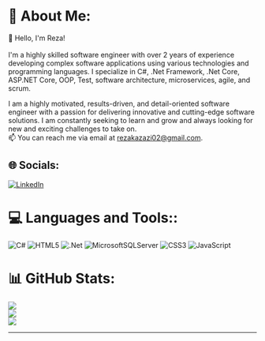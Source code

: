 # 💫 About Me:
👋 Hello, I'm Reza!<br><br>
I'm a highly skilled software engineer with over 2 years of experience developing complex software applications using various technologies and programming languages. I specialize in C#, .Net Framework, .Net Core, ASP.NET Core, OOP, Test,  software architecture, microservices, agile, and scrum.

I am a highly motivated, results-driven, and detail-oriented software engineer with a passion for delivering innovative and cutting-edge software solutions. I am constantly seeking to learn and grow and always looking for new and exciting challenges to take on.<br>
📫 You can reach me via email at rezakazazi02@gmail.com.
## 🌐 Socials:
[![LinkedIn](https://img.shields.io/badge/LinkedIn-%230077B5.svg?logo=linkedin&logoColor=white)](https://linkedin.com/in/rezakazazi2002) 

# 💻 Languages and Tools::
![C#](https://img.shields.io/badge/c%23-%23239120.svg?style=for-the-badge&logo=c-sharp&logoColor=white) ![HTML5](https://img.shields.io/badge/html5-%23E34F26.svg?style=for-the-badge&logo=html5&logoColor=white) ![.Net](https://img.shields.io/badge/.NET-5C2D91?style=for-the-badge&logo=.net&logoColor=white) ![MicrosoftSQLServer](https://img.shields.io/badge/Microsoft%20SQL%20Sever-CC2927?style=for-the-badge&logo=microsoft%20sql%20server&logoColor=white) ![CSS3](https://img.shields.io/badge/css3-%231572B6.svg?style=for-the-badge&logo=css3&logoColor=white) ![JavaScript](https://img.shields.io/badge/javascript-%23323330.svg?style=for-the-badge&logo=javascript&logoColor=%23F7DF1E)
# 📊 GitHub Stats:
![](https://github-readme-stats.vercel.app/api?username=REZAKAZAZI00&theme=dark&hide_border=false&include_all_commits=false&count_private=false)<br/>
![](https://github-readme-streak-stats.herokuapp.com/?user=REZAKAZAZI00&theme=dark&hide_border=false)<br/>
![](https://github-readme-stats.vercel.app/api/top-langs/?username=REZAKAZAZI00&theme=dark&hide_border=false&include_all_commits=false&count_private=false&layout=compact)

---
<!--
**REZAKAZAZI00/REZAKAZAZI00** is a ✨ _special_ ✨ repository because its `README.md` (this file) appears on your GitHub profile.

Here are some ideas to get you started:

- 🔭 I’m currently working on ...
- 🌱 I’m currently learning ...
- 👯 I’m looking to collaborate on ...
- 🤔 I’m looking for help with ...
- 💬 Ask me about ...
- 📫 How to reach me: ...
- 😄 Pronouns: ...
- ⚡ Fun fact: ...
-->
